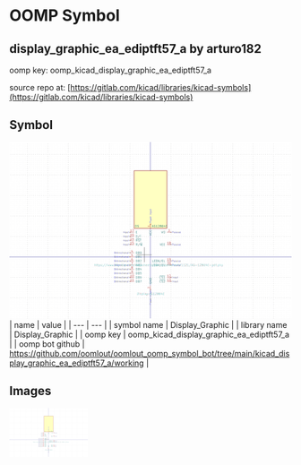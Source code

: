 # OOMP Symbol  
## display_graphic_ea_ediptft57_a  by arturo182  
  
oomp key: oomp_kicad_display_graphic_ea_ediptft57_a  
  
source repo at: [https://gitlab.com/kicad/libraries/kicad-symbols](https://gitlab.com/kicad/libraries/kicad-symbols)  
## Symbol  
  
[![working.png](working_600.png)](working.png)  
| name | value | 
| --- | --- | 
| symbol name | Display_Graphic | 
| library name | Display_Graphic | 
| oomp key | oomp_kicad_display_graphic_ea_ediptft57_a | 
| oomp bot github | https://github.com/oomlout/oomlout_oomp_symbol_bot/tree/main/kicad_display_graphic_ea_ediptft57_a/working | 
## Images  
  
[![working.png](working_140.png)](working.png)  
